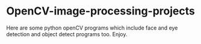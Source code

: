 # OpenCV-image-processing-projects
Here are some python openCV programs which include face and eye detection and object detect programs too.
Enjoy.
